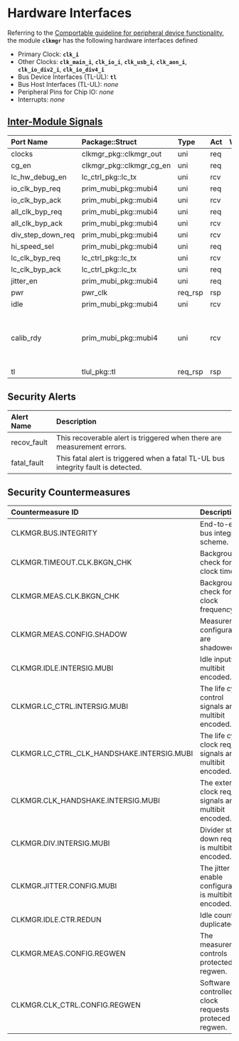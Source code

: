 # Hardware Interfaces

<!-- BEGIN CMDGEN util/regtool.py --interfaces ./hw/top_englishbreakfast/ip_autogen/clkmgr/data/clkmgr.hjson -->
Referring to the [Comportable guideline for peripheral device functionality](https://opentitan.org/book/doc/contributing/hw/comportability), the module **`clkmgr`** has the following hardware interfaces defined
- Primary Clock: **`clk_i`**
- Other Clocks: **`clk_main_i`**, **`clk_io_i`**, **`clk_usb_i`**, **`clk_aon_i`**, **`clk_io_div2_i`**, **`clk_io_div4_i`**
- Bus Device Interfaces (TL-UL): **`tl`**
- Bus Host Interfaces (TL-UL): *none*
- Peripheral Pins for Chip IO: *none*
- Interrupts: *none*

## [Inter-Module Signals](https://opentitan.org/book/doc/contributing/hw/comportability/index.html#inter-signal-handling)

| Port Name         | Package::Struct          | Type    | Act   |   Width | Description                                              |
|:------------------|:-------------------------|:--------|:------|--------:|:---------------------------------------------------------|
| clocks            | clkmgr_pkg::clkmgr_out   | uni     | req   |       1 |                                                          |
| cg_en             | clkmgr_pkg::clkmgr_cg_en | uni     | req   |       1 |                                                          |
| lc_hw_debug_en    | lc_ctrl_pkg::lc_tx       | uni     | rcv   |       1 |                                                          |
| io_clk_byp_req    | prim_mubi_pkg::mubi4     | uni     | req   |       1 |                                                          |
| io_clk_byp_ack    | prim_mubi_pkg::mubi4     | uni     | rcv   |       1 |                                                          |
| all_clk_byp_req   | prim_mubi_pkg::mubi4     | uni     | req   |       1 |                                                          |
| all_clk_byp_ack   | prim_mubi_pkg::mubi4     | uni     | rcv   |       1 |                                                          |
| div_step_down_req | prim_mubi_pkg::mubi4     | uni     | rcv   |       1 |                                                          |
| hi_speed_sel      | prim_mubi_pkg::mubi4     | uni     | req   |       1 |                                                          |
| lc_clk_byp_req    | lc_ctrl_pkg::lc_tx       | uni     | rcv   |       1 |                                                          |
| lc_clk_byp_ack    | lc_ctrl_pkg::lc_tx       | uni     | req   |       1 |                                                          |
| jitter_en         | prim_mubi_pkg::mubi4     | uni     | req   |       1 |                                                          |
| pwr               | pwr_clk                  | req_rsp | rsp   |       1 |                                                          |
| idle              | prim_mubi_pkg::mubi4     | uni     | rcv   |       1 |                                                          |
| calib_rdy         | prim_mubi_pkg::mubi4     | uni     | rcv   |       1 | Indicates clocks are calibrated and frequencies accurate |
| tl                | tlul_pkg::tl             | req_rsp | rsp   |       1 |                                                          |

## Security Alerts

| Alert Name   | Description                                                                       |
|:-------------|:----------------------------------------------------------------------------------|
| recov_fault  | This recoverable alert is triggered when there are measurement errors.            |
| fatal_fault  | This fatal alert is triggered when a fatal TL-UL bus integrity fault is detected. |

## Security Countermeasures

| Countermeasure ID                          | Description                                                  |
|:-------------------------------------------|:-------------------------------------------------------------|
| CLKMGR.BUS.INTEGRITY                       | End-to-end bus integrity scheme.                             |
| CLKMGR.TIMEOUT.CLK.BKGN_CHK                | Background check for clock timeout.                          |
| CLKMGR.MEAS.CLK.BKGN_CHK                   | Background check for clock frequency.                        |
| CLKMGR.MEAS.CONFIG.SHADOW                  | Measurement configurations are shadowed.                     |
| CLKMGR.IDLE.INTERSIG.MUBI                  | Idle inputs are multibit encoded.                            |
| CLKMGR.LC_CTRL.INTERSIG.MUBI               | The life cycle control signals are multibit encoded.         |
| CLKMGR.LC_CTRL_CLK_HANDSHAKE.INTERSIG.MUBI | The life cycle clock req/ack signals are multibit encoded.   |
| CLKMGR.CLK_HANDSHAKE.INTERSIG.MUBI         | The external clock req/ack signals are multibit encoded.     |
| CLKMGR.DIV.INTERSIG.MUBI                   | Divider step down request is multibit encoded.               |
| CLKMGR.JITTER.CONFIG.MUBI                  | The jitter enable configuration is multibit encoded.         |
| CLKMGR.IDLE.CTR.REDUN                      | Idle counter is duplicated.                                  |
| CLKMGR.MEAS.CONFIG.REGWEN                  | The measurement controls protected with regwen.              |
| CLKMGR.CLK_CTRL.CONFIG.REGWEN              | Software controlled clock requests are proteced with regwen. |


<!-- END CMDGEN -->
